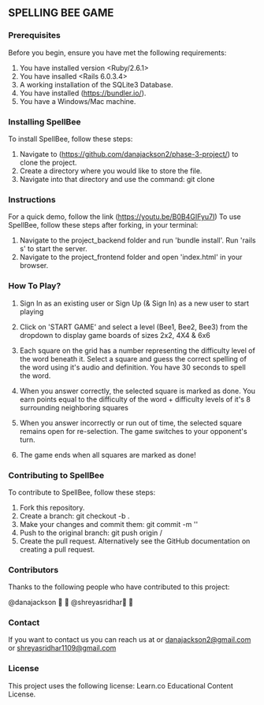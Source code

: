 <h2>SPELLING BEE GAME</h2>

<h3>Prerequisites</h3>

Before you begin, ensure you have met the following requirements:

1. You have installed version <Ruby/2.6.1>
2. You have insalled <Rails 6.0.3.4>
3. A working installation of the SQLite3 Database.
4. You have installed (https://bundler.io/).
5. You have a Windows/Mac machine.

<h3>Installing SpellBee</h3>

To install SpellBee, follow these steps:

1. Navigate to (https://github.com/danajackson2/phase-3-project/) to clone the project.
2. Create a directory where you would like to store the file.
3. Navigate into that directory and use the command: git clone <project-SSH>

<h3>Instructions</h3>

For a quick demo, follow the link (https://youtu.be/B0B4GIFyu7I) To use SpellBee, follow these steps after forking, in your terminal:

1. Navigate to the project_backend folder and run 'bundle install'. Run 'rails s' to start the server.
2. Navigate to the project_frontend folder and open 'index.html' in your browser.


<h3>How To Play?</h3>

1. Sign In as an existing user or Sign Up (& Sign In) as a new user to start playing

2. Click on 'START GAME' and select a level (Bee1, Bee2, Bee3) from the dropdown to display game boards of sizes 2x2, 4X4 & 6x6

3. Each square on the grid has a number representing the difficulty level of the word beneath it. Select a square and guess the correct spelling of the word using it's audio and definition. You have 30 seconds to spell the word.

4. When you answer correctly, the selected square is marked as done. You earn points equal to the difficulty of the word + difficulty levels of it's 8 surrounding neighboring squares

5. When you answer incorrectly or run out of time, the selected square remains open for re-selection. The game switches to your opponent's turn.

6. The game ends when all squares are marked as done!

<h3>Contributing to SpellBee</h3>

To contribute to SpellBee, follow these steps:

<ol>
<li>Fork this repository.</li>
<li>Create a branch: git checkout -b <branch_name>.</li>
<li>Make your changes and commit them: git commit -m '<commit_message>'</li>
<li>Push to the original branch: git push origin <project_name>/<location></li>
<li>Create the pull request. Alternatively see the GitHub documentation on creating a pull request.</li>
</ol>

<h3>Contributors</h3>

Thanks to the following people who have contributed to this project:

@danajackson 📖 🐛
@shreyasridhar📖 🐛

<h3>Contact</h3>

If you want to contact us you can reach us at or danajackson2@gmail.com or shreyasridhar1109@gmail.com

<h3>License</h3>

This project uses the following license: Learn.co Educational Content License.

